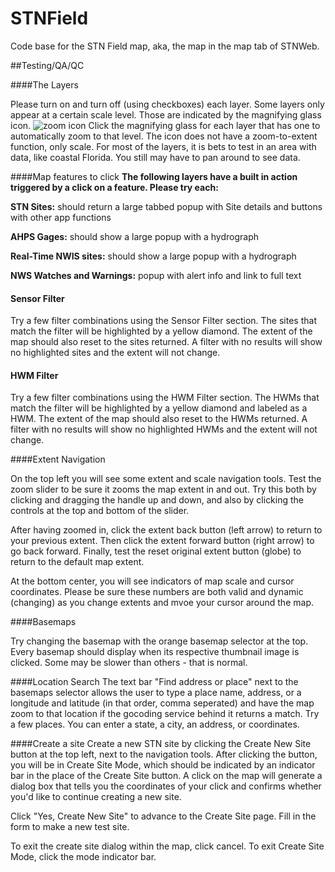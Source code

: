 # STNField
Code base for the STN Field map, aka, the map in the map tab of STNWeb.


##Testing/QA/QC 

####The Layers
 
Please turn on and turn off (using checkboxes) each layer. Some layers only appear at a certain scale level. Those are indicated by the magnifying glass icon. ![zoom icon](https://raw.githubusercontent.com/USGS-WiM/STNField/master/images/zoom.gif)   Click the magnifying glass for each layer that has one to automatically zoom to that level. The icon does not have a zoom-to-extent function, only scale. For most of the layers, it is bets to test in an area with data, like coastal Florida. You still may have to pan around to see data. 

####Map features to click
**The following layers have a built in action triggered by a click on a feature. Please try each:**

**STN Sites:** should return a large tabbed popup with Site details and buttons with other app functions

**AHPS Gages:** should show a large popup with a hydrograph

**Real-Time NWIS sites:** should show a large popup with a hydrograph 

**NWS Watches and Warnings:** popup with alert info and link to full text


#### Sensor Filter

Try a few filter combinations using the Sensor Filter section. The sites that match the filter will be highlighted by a yellow diamond. The extent of the map should also reset to the sites returned. A filter with no results will show no highlighted sites and the extent will not change. 

#### HWM Filter

Try a few filter combinations using the HWM Filter section. The HWMs that match the filter will be highlighted by a yellow diamond and labeled as a HWM.  The extent of the map should also reset to the HWMs returned. A filter with no results will show no highlighted HWMs and the extent will not change. 

####Extent Navigation

On the top left you will see some extent and scale navigation tools. Test the zoom slider to be sure it zooms the map extent in and out. Try this both by clicking and dragging the handle up and down, and also by clicking the controls at the top and bottom of the slider. 

After having zoomed in, click the extent back button (left arrow) to return to your previous extent. Then click the extent forward button (right arrow) to go back forward. Finally, test the reset original extent button (globe) to return to the default map extent.

At the bottom center, you will see indicators of map scale and cursor coordinates. Please be sure these numbers are both valid and dynamic (changing) as you change extents and mvoe your cursor around the map.


####Basemaps

Try changing the basemap with the orange basemap selector at the top. Every basemap should display when its respective thumbnail image is clicked. Some may be slower than others - that is normal. 

####Location Search
The text bar "Find address or place" next to the basemaps selector allows the user to type a place name, address, or a longitude and latitude (in that order, comma seperated) and have the map zoom to that location if the gocoding service behind it returns a match. Try a few places. You can enter a state, a city, an address, or coordinates. 

####Create a site
Create a new STN site by clicking the Create New Site button at the top left, next to the navigation tools. After clicking the button, you will be in Create Site Mode, which should be indicated by an indicator bar in the place of the Create Site button. A click on the map will generate a dialog box that tells you the coordinates of your click and confirms whether you'd like to continue creating a new site. 

Click "Yes, Create New Site" to advance to the Create Site page. Fill in the form to make a new test site. 

To exit the create site dialog within the map, click cancel. To exit Create Site Mode, click the mode indicator bar. 
